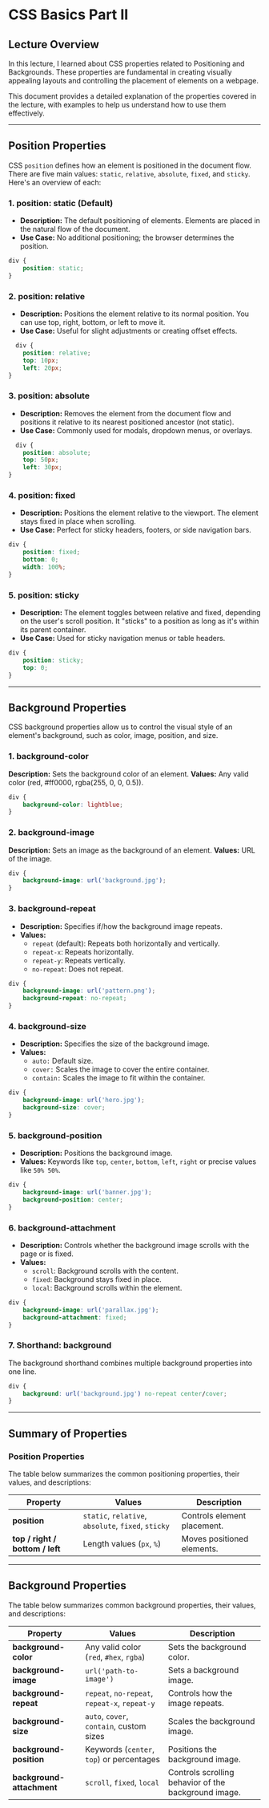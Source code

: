 # CSS Basics Part II 

## Lecture Overview

In this lecture, I learned about CSS properties related to Positioning and Backgrounds. These properties are fundamental in creating visually appealing layouts and controlling the placement of elements on a webpage.

This document provides a detailed explanation of the properties covered in the lecture, with examples to help us understand how to use them effectively.

---

## Position Properties

CSS `position` defines how an element is positioned in the document flow. There are five main values: `static`, `relative`, `absolute`, `fixed`, and `sticky`. Here's an overview of each:

### 1. position: static (Default)

- **Description:** The default positioning of elements. Elements are placed in the natural flow of the document.
- **Use Case:** No additional positioning; the browser determines the position.

```css
div {
    position: static;
}
```

### 2. position: relative

- **Description:** Positions the element relative to its normal position. You can use top, right, bottom, or left to move it.
- **Use Case:** Useful for slight adjustments or creating offset effects.

```css
  div {
    position: relative;
    top: 10px;
    left: 20px;
}
```

### 3. position: absolute

- **Description:** Removes the element from the document flow and positions it relative to its nearest positioned ancestor (not static).
- **Use Case:** Commonly used for modals, dropdown menus, or overlays.

```css
  div {
    position: absolute;
    top: 50px;
    left: 30px;
}
```

### 4. position: fixed

- **Description:** Positions the element relative to the viewport. The element stays fixed in place when scrolling.
- **Use Case:** Perfect for sticky headers, footers, or side navigation bars.

```css
div {
    position: fixed;
    bottom: 0;
    width: 100%;
}
```

### 5. position: sticky

- **Description:** The element toggles between relative and fixed, depending on the user's scroll position. It "sticks" to a position as long as it's within its parent container.
- **Use Case:** Used for sticky navigation menus or table headers.

```css
div {
    position: sticky;
    top: 0;
}
```

---

## Background Properties

CSS background properties allow us to control the visual style of an element's background, such as color, image, position, and size.

### 1. background-color

**Description:** Sets the background color of an element.
**Values:** Any valid color (red, #ff0000, rgba(255, 0, 0, 0.5)).

```css
div {
    background-color: lightblue;
}
```

### 2. background-image

**Description:** Sets an image as the background of an element.
**Values:** URL of the image.

```css
div {
    background-image: url('background.jpg');
}
```

### 3. background-repeat

- **Description:** Specifies if/how the background image repeats.
- **Values:**
     - `repeat` (default): Repeats both horizontally and vertically.
     - `repeat-x`: Repeats horizontally.
     - `repeat-y`: Repeats vertically.
     - `no-repeat`: Does not repeat.

```css
div {
    background-image: url('pattern.png');
    background-repeat: no-repeat;
}
```

### 4. background-size

- **Description:** Specifies the size of the background image.
- **Values:**
   - `auto:` Default size.
   - `cover:` Scales the image to cover the entire container.
   - `contain:` Scales the image to fit within the container.

```css
div {
    background-image: url('hero.jpg');
    background-size: cover;
}
```
  
### 5. background-position

- **Description:** Positions the background image.
- **Values:** Keywords like `top`, `center`, `bottom`, `left`, `right` or precise values like `50% 50%`.

```css
div {
    background-image: url('banner.jpg');
    background-position: center;
}
```

### 6. background-attachment

- **Description:** Controls whether the background image scrolls with the page or is fixed.
- **Values:**
    - `scroll`: Background scrolls with the content.
    - `fixed`: Background stays fixed in place.
    - `local`: Background scrolls within the element.

```css
div {
    background-image: url('parallax.jpg');
    background-attachment: fixed;
}
```

### 7. Shorthand: background

The background shorthand combines multiple background properties into one line.

```css
div {
    background: url('background.jpg') no-repeat center/cover;
}
```

---

## Summary of Properties

### Position Properties

The table below summarizes the common positioning properties, their values, and descriptions:

| **Property**         | **Values**                   | **Description**                     |
|-----------------------|-----------------------------|-------------------------------------|
| **position**         | `static`, `relative`, `absolute`, `fixed`, `sticky` | Controls element placement.         |
| **top / right / bottom / left** | Length values (`px`, `%`)         | Moves positioned elements.          |

---

## Background Properties

The table below summarizes common background properties, their values, and descriptions:

| **Property**           | **Values**                                | **Description**                                        |
|-------------------------|-------------------------------------------|-------------------------------------------------------|
| **background-color**   | Any valid color (`red`, `#hex`, `rgba`)   | Sets the background color.                           |
| **background-image**   | `url('path-to-image')`                    | Sets a background image.                             |
| **background-repeat**  | `repeat`, `no-repeat`, `repeat-x`, `repeat-y` | Controls how the image repeats.                     |
| **background-size**    | `auto`, `cover`, `contain`, custom sizes  | Scales the background image.                         |
| **background-position**| Keywords (`center`, `top`) or percentages | Positions the background image.                      |
| **background-attachment** | `scroll`, `fixed`, `local`             | Controls scrolling behavior of the background image. |

